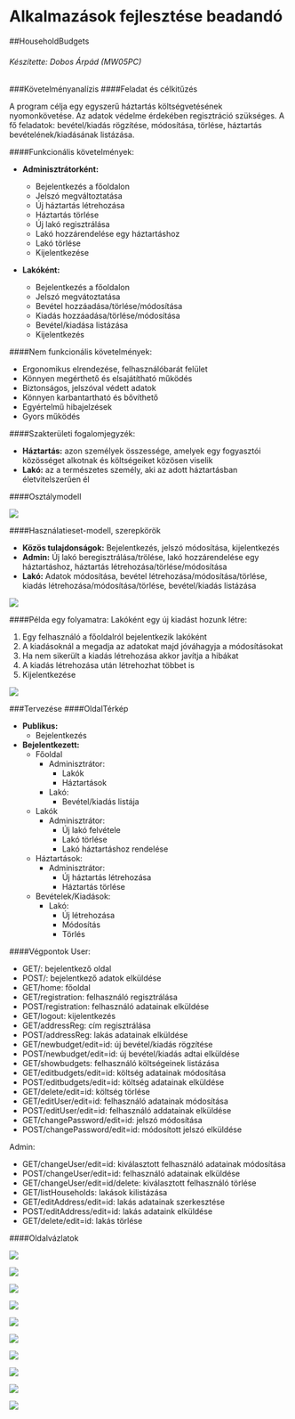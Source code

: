 # Alkalmazások fejlesztése beadandó
##HouseholdBudgets
###### Készítette: Dobos Árpád (MW05PC)
###Követelményanalízis
####Feladat és célkitűzés

A program célja egy egyszerű háztartás költségvetésének nyomonkövetése. Az adatok védelme érdekében regisztráció szükséges.
A fő feladatok: bevétel/kiadás rögzítése, módosítása, törlése, háztartás bevételének/kiadásának listázása.

####Funkcionális követelmények:
- **Adminisztrátorként:**
	* Bejelentkezés a főoldalon
	* Jelszó megváltoztatása
	* Új háztartás létrehozása
	* Háztartás törlése
	* Új lakó regisztrálása
	* Lakó hozzárendelése egy háztartáshoz
	* Lakó törlése
	* Kijelentkezése
  
- **Lakóként:**
  * Bejelentkezés a főoldalon
  * Jelszó megvátoztatása
  * Bevétel hozzáadása/törlése/módosítása
  * Kiadás hozzáadása/törlése/módosítása
  * Bevétel/kiadása listázása
  * Kijelentkezés
  
####Nem funkcionális követelmények:
- Ergonomikus elrendezése, felhasználóbarát felület
- Könnyen megérthető és elsajátítható működés
- Biztonságos, jelszóval védett adatok
- Könnyen karbantartható és bővíthető
- Egyértelmű hibajelzések
- Gyors működés

####Szakterületi fogalomjegyzék:
- **Háztartás:** azon személyek összessége, amelyek egy fogyasztói közösséget alkotnak és költségeiket közösen viselik
- **Lakó:** az a természetes személy, aki az adott háztartásban életvitelszerűen él

####Osztálymodell

![](Images/nomnoml/osztalymodell.png)

####Használatieset-modell, szerepkörök
- **Közös tulajdonságok:** Bejelentkezés, jelszó módosítása, kijelentkezés
- **Admin:** Új lakó beregisztrálása/trölése, lakó hozzárendelése egy háztartáshoz, háztartás létrehozása/törlése/módosítása
- **Lakó:** Adatok módosítása, bevétel létrehozása/módosítása/törlése, kiadás létrehozása/módosítása/törlése, bevétel/kiadás listázása

![](Images/nomnoml/hasznalatiesetmodell.png)

####Példa egy folyamatra:
Lakóként egy új kiadást hozunk létre:

1. Egy felhasználó a főoldalról bejelentkezik lakóként
2. A kiadásoknál a megadja az adatokat majd jóváhagyja a módosításokat
3. Ha nem sikerült a kiadás létrehozása akkor javítja a hibákat
4. A kiadás létrehozása után létrehozhat többet is
5. Kijelentkezése

![](Images/nomnoml/folyamtabra.png)

###Tervezése
####OldalTérkép
- **Publikus:**
	* Bejelentkezés
- **Bejelentkezett:**
	* Főoldal
		* Adminisztrátor:
			* Lakók
			* Háztartások
		* Lakó:
			* Bevétel/kiadás listája
	* Lakók
		* Adminisztrátor:
			* Új lakó felvétele
			* Lakó törlése
			* Lakó háztartáshoz rendelése
	* Háztartások:
		* Adminisztrátor:
			* Új háztartás létrehozása
			* Háztartás törlése
	* Bevételek/Kiadások:
		* Lakó:
			* Új létrehozása
			* Módosítás
			* Törlés
			
####Végpontok
User:
- GET/: bejelentkező oldal
- POST/: bejelentkező adatok elküldése
- GET/home: főoldal
- GET/registration: felhasználó regisztrálása
- POST/registration: felhasználó adatainak elküldése
- GET/logout: kijelentkezés
- GET/addressReg: cím regisztrálása
- POST/addressReg: lakás adatainak elküldése
- GET/newbudget/edit=id: új bevétel/kiadás rögzítése
- POST/newbudget/edit=id: új bevétel/kiadás adtai elküldése
- GET/showbudgets: felhasználó költségeinek listázása
- GET/editbudgets/edit=id: költség adatainak módosítása
- POST/editbudgets/edit=id: költség adatainak elküldése
- GET/delete/edit=id: költség törlése
- GET/editUser/edit=id: felhasználó adatainak módosítása
- POST/editUser/edit=id: felhasználó addatainak elküldése
- GET/changePassword/edit=id: jelszó módosítása
- POST/changePassword/edit=id: módosított jelszó elküldése

Admin:
- GET/changeUser/edit=id: kiválasztott felhasználó adatainak módosítása
- POST/changeUser/edit=id: felhasználó adatainak elküldése
- GET/changeUser/edit=id/delete: kiválasztott felhasználó törlése
- GET/listHouseholds: lakások kilistázása
- GET/editAddress/edit=id: lakás adatainak szerkesztése
- POST/editAddress/edit=id: lakás adataink elküldése
- GET/delete/edit=id: lakás törlése

####Oldalvázlatok

![](Images/mockup/Bejelentkezes.jpg)

![](Images/mockup/Fooldal_Admin.jpg)

![](Images/mockup/Fooldal_Lako.jpg)

![](Images/mockup/Haztartasok.jpg)

![](Images/mockup/Uj_Haztartas.jpg)

![](Images/mockup/Lakok.jpg)

![](Images/mockup/Uj_Lako.jpg)

![](Images/mockup/Bevetelek_Kiadasok.jpg)

![](Images/mockup/Uj_Bevetel_Kiadas.jpg)

![](Images/mockup/Profil.jpg)
